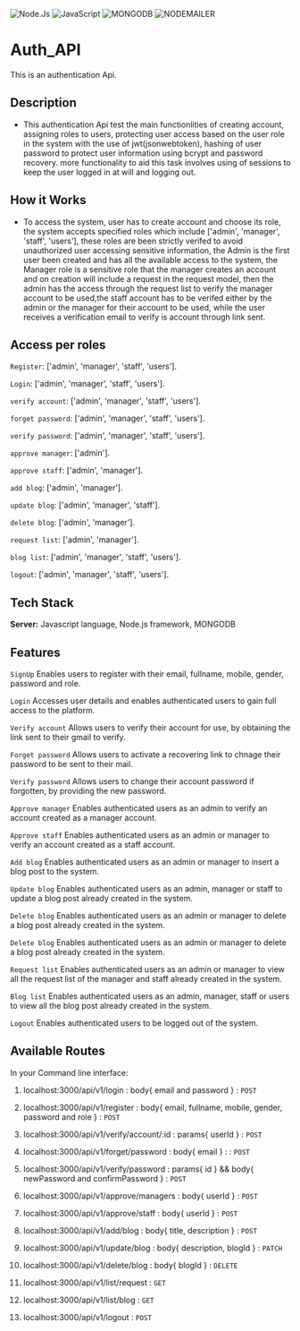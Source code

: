 ![Node.Js](https://img.shields.io/badge/node.js-2210w0?style=for-the-badge&logo=node.js&logoColor=ffdd54)
![JavaScript](https://img.shields.io/badge/javascript-%23323330.svg?style=for-the-badge&logo=javascript&logoColor=%23F7DF1E)
![MONGODB](https://img.shields.io/badge/mongodb-%23E34F26.svg?style=for-the-badge&logo=mongodb&logoColor=ffdd54)
![NODEMAILER](https://img.shields.io/badge/nodemailer-%23E34F26.svg?style=for-the-badge&logo=node.js&logoColor=ffdd54)

# Auth_API
This is an authentication Api. 

## Description
- This authentication Api test the main functionlities of creating account, assigning roles to users, protecting user access based on the user role in the system with the use of jwt(jsonwebtoken), hashing of user password to protect user information using bcrypt and password recovery. more functionality to aid this task involves using of sessions to keep the user logged in at will and logging out.

## How it Works
- To access the system, user has to create account and choose its role, the system accepts specified roles which include ['admin', 'manager', 'staff', 'users'], these roles are been strictly verifed to avoid unauthorized user accessing sensitive information, the Admin is the first user been created and has all the available access to the system, the Manager role is a sensitive role that the manager creates an account and on creation will include a request in the request model, then the admin has the access through the request list to verify the manager account to be used,the staff account has to be verifed either by the admin or the manager for their account to be used, while the user receives a verification email to verify is account through link sent.

## Access per roles

`Register`: ['admin', 'manager', 'staff', 'users'].

`Login`: ['admin', 'manager', 'staff', 'users'].

`verify account`: ['admin', 'manager', 'staff', 'users'].

`forget password`: ['admin', 'manager', 'staff', 'users'].

`verify password`: ['admin', 'manager', 'staff', 'users'].

`approve manager`: ['admin'].

`approve staff`: ['admin', 'manager'].

`add blog`: ['admin', 'manager'].

`update blog`: ['admin', 'manager', 'staff'].

`delete blog`: ['admin', 'manager'].

`request list`: ['admin', 'manager'].

`blog list`: ['admin', 'manager', 'staff', 'users'].

`logout`: ['admin', 'manager', 'staff', 'users'].

## Tech Stack

**Server:** Javascript language, Node.js framework, MONGODB


## Features

`SignUp` Enables users to register with their  email, fullname, mobile, gender, password and role.

`Login` Accesses user details and enables authenticated users to gain full access to the platform.

`Verify account` Allows users to verify their account for use, by obtaining the link sent to their gmail to verify.

`Forget password` Allows users to activate a recovering link to chnage their password to be sent to their mail.

`Verify password` Allows users to change their account password if forgotten, by providing the new password.

`Approve manager` Enables authenticated users as an admin to verify an account created as a manager account.

`Approve staff` Enables authenticated users as an admin or manager to verify an account created as a staff account.

`Add blog` Enables authenticated users as an admin or manager to insert a blog post to the system.

`Update blog` Enables authenticated users as an admin, manager or staff to update a blog post already created in the system.

`Delete blog` Enables authenticated users as an admin or manager to delete a blog post already created in the system.

`Delete blog` Enables authenticated users as an admin or manager to delete a blog post already created in the system.

`Request list` Enables authenticated users as an admin or manager to view all the request list of the manager and staff already created in the system.

`Blog list` Enables authenticated users as an admin, manager, staff or users to view all the blog post already created in the system.

`Logout` Enables authenticated users to be logged out of the system.



## Available Routes
  In your Command line interface:
  
  1. localhost:3000/api/v1/login  : body{ email and password } : `POST`
  
  2. localhost:3000/api/v1/register : body{ email, fullname, mobile, gender, password and role } : `POST`
  
  3. localhost:3000/api/v1/verify/account/:id : params{ userId } : `POST`
  
  4. localhost:3000/api/v1/forget/password : body{ email } : : `POST`
  
  5. localhost:3000/api/v1/verify/password : params{ id } && body{ newPassword and confirmPassword } : `POST` 
  
  6. localhost:3000/api/v1/approve/managers : body{ userId } : `POST`
  
  7. localhost:3000/api/v1/approve/staff : body{ userId } : `POST`
  
  8. localhost:3000/api/v1/add/blog : body{ title, description } : `POST`

  9. localhost:3000/api/v1/update/blog : body{ description, blogId } : `PATCH`
 
  10. localhost:3000/api/v1/delete/blog : body{ blogId } : `DELETE`
  
  11. localhost:3000/api/v1/list/request : `GET`

  10. localhost:3000/api/v1/list/blog : `GET`
  
  11. localhost:3000/api/v1/logout : `POST`
  






